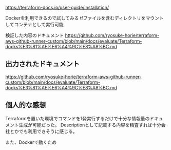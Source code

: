 https://terraform-docs.io/user-guide/installation/

Dockerを利用できるので試してみる
tfファイルを含むディレクトリをマウントしてコンテナとして実行可能

検証した内容のドキュメント
https://github.com/ryosuke-horie/terraform-aws-github-runner-custom/blob/main/docs/evaluate/Terraform-docks%E3%81%AE%E6%A4%9C%E8%A8%BC.md

## 出力されたドキュメント
https://github.com/ryosuke-horie/terraform-aws-github-runner-custom/blob/main/docs/evaluate/Terraform-docks%E3%81%AE%E6%A4%9C%E8%A8%BC.md

## 個人的な感想

Terraformを置いた環境でコマンドを1発実行するだけで十分な情報量のドキュメント生成が可能だった。
Descriptionとして記載する内容を精査すれば十分会社とかでも利用できそうに感じる。

また、Dockerで動くため